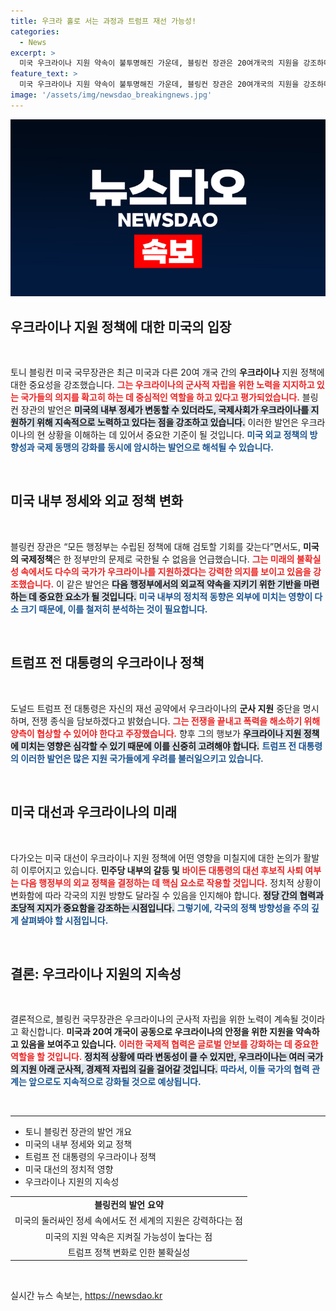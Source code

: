 ```yaml
---
title: 우크라 홀로 서는 과정과 트럼프 재선 가능성!
categories:
  - News
excerpt: >
  미국 우크라이나 지원 약속이 불투명해진 가운데, 블링컨 장관은 20여개국의 지원을 강조하며 우크라이나의 군사 자립을 지지했다. 대선에서 트럼프의 발언이 긴장감을 더하고 있다!
feature_text: >
  미국 우크라이나 지원 약속이 불투명해진 가운데, 블링컨 장관은 20여개국의 지원을 강조하며 우크라이나의 군사 자립을 지지했다. 대선에서 트럼프의 발언이 긴장감을 더하고 있다!
image: '/assets/img/newsdao_breakingnews.jpg'
---
```


<p><img src="/assets/img/newsdao_breakingnews.jpg" alt="implanttips 속보" /></p>

<h2 data-ke-size="size26">우크라이나 지원 정책에 대한 미국의 입장</h2>

<p data-ke-size="size16">&nbsp;</p>

<p>토니 블링컨 미국 국무장관은 최근 미국과 다른 20여 개국 간의 <b>우크라이나</b> 지원 정책에 대한 중요성을 강조했습니다. <b><span style="color: #ee2323;">그는 우크라이나의 군사적 자립을 위한 노력을 지지하고 있는 국가들의 의지를 확고히 하는 데 중심적인 역할을 하고 있다고 평가되었습니다.</span></b> 블링컨 장관의 발언은 <b><span style="background-color: #21538527;">미국의 내부 정세가 변동할 수 있더라도, 국제사회가 우크라이나를 지원하기 위해 지속적으로 노력하고 있다는 점을 강조하고 있습니다.</span></b> 이러한 발언은 우크라이나의 현 상황을 이해하는 데 있어서 중요한 기준이 될 것입니다. <b><span style="color: #1a5490;">미국 외교 정책의 방향성과 국제 동맹의 강화를 동시에 암시하는 발언으로 해석될 수 있습니다.</span></b> </p>

<p data-ke-size="size16">&nbsp;</p>

<h2 data-ke-size="size26">미국 내부 정세와 외교 정책 변화</h2>

<p data-ke-size="size16">&nbsp;</p>

<p>블링컨 장관은 “모든 행정부는 수립된 정책에 대해 검토할 기회를 갖는다”면서도, <b>미국의 국제정책</b>은 한 정부만의 문제로 국한될 수 없음을 언급했습니다. <b><span style="color: #ee2323;">그는 미래의 불확실성 속에서도 다수의 국가가 우크라이나를 지원하겠다는 강력한 의지를 보이고 있음을 강조했습니다.</span></b> 이 같은 발언은 <b><span style="background-color: #21538527;">다음 행정부에서의 외교적 약속을 지키기 위한 기반을 마련하는 데 중요한 요소가 될 것입니다.</span></b> <b><span style="color: #1a5490;">미국 내부의 정치적 동향은 외부에 미치는 영향이 다소 크기 때문에, 이를 철저히 분석하는 것이 필요합니다.</span></b></p>

<p data-ke-size="size16">&nbsp;</p>

<h2 data-ke-size="size26">트럼프 전 대통령의 우크라이나 정책</h2>

<p data-ke-size="size16">&nbsp;</p>

<p>도널드 트럼프 전 대통령은 자신의 재선 공약에서 우크라이나의 <b>군사 지원</b> 중단을 명시하며, 전쟁 종식을 담보하겠다고 밝혔습니다. <b><span style="color: #ee2323;">그는 전쟁을 끝내고 폭력을 해소하기 위해 양측이 협상할 수 있어야 한다고 주장했습니다.</span></b> 향후 그의 행보가 <b><span style="background-color: #21538527;">우크라이나 지원 정책에 미치는 영향은 심각할 수 있기 때문에 이를 신중히 고려해야 합니다.</span></b> <b><span style="color: #1a5490;">트럼프 전 대통령의 이러한 발언은 많은 지원 국가들에게 우려를 불러일으키고 있습니다.</span></b></p>

<p data-ke-size="size16">&nbsp;</p>

<h2 data-ke-size="size26">미국 대선과 우크라이나의 미래</h2>

<p data-ke-size="size16">&nbsp;</p>

<p>다가오는 미국 대선이 우크라이나 지원 정책에 어떤 영향을 미칠지에 대한 논의가 활발히 이루어지고 있습니다. <b>민주당 내부의 갈등 및</b> <b><span style="color: #ee2323;">바이든 대통령의 대선 후보직 사퇴 여부는 다음 행정부의 외교 정책을 결정하는 데 핵심 요소로 작용할 것입니다.</span></b> 정치적 상황이 변화함에 따라 각국의 지원 방향도 달라질 수 있음을 인지해야 합니다. <b><span style="background-color: #21538527;">정당 간의 협력과 초당적 지지가 중요함을 강조하는 시점입니다.</span></b> <b><span style="color: #1a5490;">그렇기에, 각국의 정책 방향성을 주의 깊게 살펴봐야 할 시점입니다.</span></b></p>

<p data-ke-size="size16">&nbsp;</p>

<h2 data-ke-size="size26">결론: 우크라이나 지원의 지속성</h2>

<p data-ke-size="size16">&nbsp;</p>

<p>결론적으로, 블링컨 국무장관은 우크라이나의 군사적 자립을 위한 노력이 계속될 것이라고 확신합니다. <b>미국과 20여 개국이 <b>공동으로 우크라이나의 안정을 위한 지원을 약속하고 있음을 보여주고 있습니다.</b></b> <b><span style="color: #ee2323;">이러한 국제적 협력은 글로벌 안보를 강화하는 데 중요한 역할을 할 것입니다.</span></b> <b><span style="background-color: #21538527;">정치적 상황에 따라 변동성이 클 수 있지만, 우크라이나는 여러 국가의 지원 아래 군사적, 경제적 자립의 길을 걸어갈 것입니다.</span></b> <b><span style="color: #1a5490;">따라서, 이들 국가의 협력 관계는 앞으로도 지속적으로 강화될 것으로 예상됩니다.</span></b> </p>

<p data-ke-size="size16">&nbsp;</p>

<hr />

<ul>
    <li>토니 블링컨 장관의 발언 개요</li>
    <li>미국의 내부 정세와 외교 정책</li>
    <li>트럼프 전 대통령의 우크라이나 정책</li>
    <li>미국 대선의 정치적 영향</li>
    <li>우크라이나 지원의 지속성</li>
</ul>

<table style="width: 100%;">
    <tr>
        <td style="text-align: center; height: 17px;"><b>블링컨의 발언 요약</b></td>
    </tr>
    <tr>
        <td style="text-align: center; height: 17px;">미국의 둘러싸인 정세 속에서도 전 세계의 지원은 강력하다는 점</td>
    </tr>
    <tr>
        <td style="text-align: center; height: 17px;">미국의 지원 약속은 지켜질 가능성이 높다는 점</td>
    </tr>
    <tr>
        <td style="text-align: center; height: 17px;">트럼프 정책 변화로 인한 불확실성</td>
    </tr>
</table>

<p data-ke-size="size16">&nbsp;</p>
실시간 뉴스 속보는, <a href="https://newsdao.kr" rel="dofollow">https://newsdao.kr</a>



